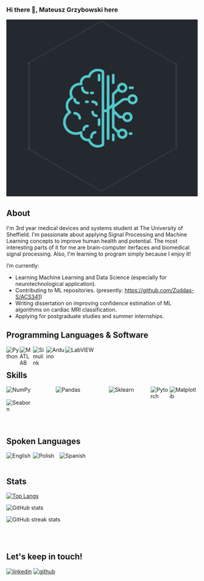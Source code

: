 ### Hi there 👋, Mateusz Grzybowski here

<img src="https://github.com/MattG-bci/MattG-bci/blob/main/bci.png" />

## About
I'm 3rd year medical devices and systems student at The University of Sheffield. I'm passionate about applying Signal Processing and Machine Learning concepts to improve human health and potential. The most interesting parts of it for me are brain-computer iterfaces and biomedical signal processing. Also, I'm learning to program simply because I enjoy it!

I’m currently:
- Learning Machine Learning and Data Science (especially for neurotechnological application).
- Contributing to ML repositories. (presently: https://github.com/Zuddas-S/ACS341)
- Writing dissertation on improving confidence estimation of ML algorithms on cardiac MRI classification.
- Applying for postgraduate studies and summer internships.


## Programming Languages & Software
[<img align="left" alt="Python" width="35px" src="https://cdn.picpng.com/logo/language-logo-python-44976.png" />](https://www.python.org/about/)
[<img align="left" alt="MATLAB" width="35px" src="https://upload.wikimedia.org/wikipedia/commons/2/21/Matlab_Logo.png" />](https://www.mathworks.com/)
[<img align="left" alt="Simulink" width="35px" src="https://upload.wikimedia.org/wikipedia/en/3/36/Simulink_Logo_%28non-wordmark%29.png" />](https://uk.mathworks.com/products/simulink.html)
[<img align="left" alt="Arduino" width="50px" src="https://upload.wikimedia.org/wikipedia/commons/8/87/Arduino_Logo.svg" />](https://www.arduino.cc/)
[<img align="left" alt="LabVIEW" width="110px" src="https://ftpmirror.your.org/pub/wikimedia/images/wikipedia/he/3/38/Labview-logo.png" />](https://www.ni.com/en-gb/shop/labview.html)


<br/>
<br/>

## Skills

[<img align="left" alt="NumPy" width="130px" src="https://upload.wikimedia.org/wikipedia/commons/1/1a/NumPy_logo.svg" />](https://numpy.org/)
[<img align="left" alt="Pandas" width="140px" src="https://upload.wikimedia.org/wikipedia/commons/e/ed/Pandas_logo.svg" />](https://pandas.pydata.org/)
[<img align="left" alt="Sklearn" width="110px" src="https://upload.wikimedia.org/wikipedia/commons/0/05/Scikit_learn_logo_small.svg" />](https://scikit-learn.org/stable/)
[<img align="left" alt="Pytorch" width="50px" src="https://upload.wikimedia.org/wikipedia/commons/1/10/PyTorch_logo_icon.svg" />](https://pytorch.org/)
[<img align="left" alt="Matplotlib" width="70px" src="https://upload.wikimedia.org/wikipedia/commons/0/01/Created_with_Matplotlib-logo.svg" />](https://matplotlib.org/)
[<img align="left" alt="Seaborn" width="70px" src="https://user-images.githubusercontent.com/315810/92159303-30d41100-edfb-11ea-8107-1c5352202571.png" />](https://seaborn.pydata.org/#)

<br/>
<br/>
<br/>
<br/>
<br/>
<br/>

## Spoken Languages
<img align="left" alt="English" width="70px" height="35px" src="https://upload.wikimedia.org/wikipedia/en/thumb/a/ae/Flag_of_the_United_Kingdom.svg/1200px-Flag_of_the_United_Kingdom.svg.png" />
<img align="left" alt="Polish" width="70px" height="35px" src="https://upload.wikimedia.org/wikipedia/commons/1/12/Flag_of_Poland.svg"/>
<img align="left" alt="Spanish" width="70px" height="35px" src="https://upload.wikimedia.org/wikipedia/commons/9/9a/Flag_of_Spain.svg"/>

<br/>
<br/>
 


## Stats

[![Top Langs](https://github-readme-stats.vercel.app/api/top-langs/?username=MattG-bci)](https://github.com/anuraghazra/github-readme-stats)

![GitHub stats](https://github-readme-stats.vercel.app/api?username=MattG-bci&show_icons=true)  

![GitHub streak stats](https://github-readme-streak-stats.herokuapp.com/?user=MattG-bci)

<br/>
<br/>
 
 ## Let's keep in touch!
[<img src="https://img.icons8.com/fluency/48/000000/linkedin.png" alt='linkedin' height='40'>](https://www.linkedin.com/in/mfgrzybowski/)
[<img src="https://img.icons8.com/fluency/48/000000/github.png" alt='github' height='40'>](https://github.com/MattG-bci) 
<!--
**MattG-bci/MattG-bci** is a ✨ _special_ ✨ repository because its `README.md` (this file) appears on your GitHub profile.



